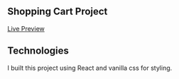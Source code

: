 ## Shopping Cart Project
[Live Preview](https://yusef-shopping-cart.netlify.app/)

## Technologies
I built this project using React and vanilla css for styling.